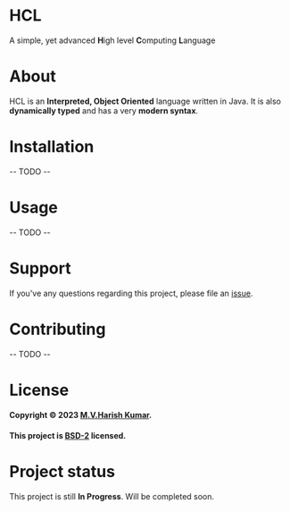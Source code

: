 # HCL

A simple, yet advanced **H**igh level **C**omputing **L**anguage

# About
HCL is an **Interpreted, Object Oriented** language written in Java. It is also **dynamically typed** and has a very **modern syntax**.

# Installation
-- TODO --

# Usage
-- TODO --

# Support
If you've any questions regarding this project, please file an [issue](https://github.com/harishtpj/HCL/issues).

# Contributing
<!--Contributions are welcome, To contribute please refer to details here.-->-- TODO --

<!--# Authors and acknowledgment
-- TODO -->

# License
#### Copyright © 2023 [M.V.Harish Kumar](https://github.com/harishtpj). <br>
#### This project is [BSD-2](https://github.com/harishtpj/HCL/blob/master/LICENSE) licensed.

# Project status
This project is still **In Progress**. Will be completed soon.

